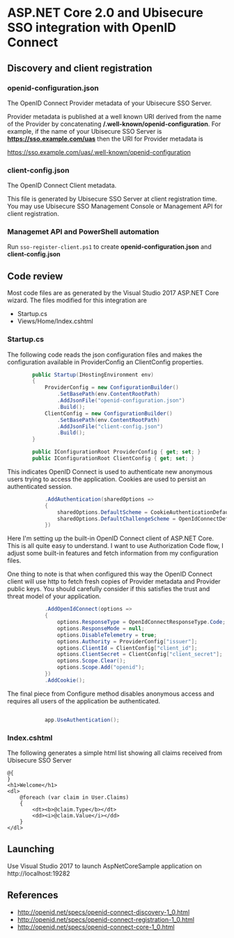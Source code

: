# ASP.NET Core 2.0 and Ubisecure SSO integration with OpenID Connect

## Discovery and client registration

### openid-configuration.json

The OpenID Connect Provider metadata of your Ubisecure SSO Server. 

Provider metadata is published at a well known URI derived from the name of the Provider by concatenating **/.well-known/openid-configuration**. For example, if the name of your Ubisecure SSO Server is **https://sso.example.com/uas** then the URI for Provider metadata is

https://sso.example.com/uas/.well-known/openid-configuration

### client-config.json

The OpenID Connect Client metadata. 

This file is generated by Ubisecure SSO Server at client registration time. You may use Ubisecure SSO Management Console or Management API for client registration.

### Managemet API and PowerShell automation

Run `sso-register-client.ps1` to create **openid-configuration.json** and **client-config.json**

## Code review

Most code files are as generated by the Visual Studio 2017 ASP.NET Core wizard. The files modified for this integration are

* Startup.cs
* Views/Home/Index.cshtml

### Startup.cs

The following code reads the json configuration files and makes the configuration available in ProviderConfig an ClientConfig properties.

```c#
        public Startup(IHostingEnvironment env)
        {
            ProviderConfig = new ConfigurationBuilder()
                .SetBasePath(env.ContentRootPath)
                .AddJsonFile("openid-configuration.json")
                .Build();
            ClientConfig = new ConfigurationBuilder()
                .SetBasePath(env.ContentRootPath)
                .AddJsonFile("client-config.json")
                .Build();
        }

        public IConfigurationRoot ProviderConfig { get; set; }
        public IConfigurationRoot ClientConfig { get; set; }
```

This indicates OpenID Connect is used to authenticate new anonymous users trying to access the application. Cookies are used to persist an authenticated session.

```c#
            .AddAuthentication(sharedOptions =>
            {
                sharedOptions.DefaultScheme = CookieAuthenticationDefaults.AuthenticationScheme;
                sharedOptions.DefaultChallengeScheme = OpenIdConnectDefaults.AuthenticationScheme;
            })
```

Here I'm setting up the built-in OpenID Connect client of ASP.NET Core. This is all quite easy to understand. I want to use Authorization Code flow, I adjust some built-in features and fetch information from my configuration files.

One thing to note is that when configured this way the OpenID Connect client will use http to fetch fresh copies of Provider metadata and Provider public keys. You should carefully consider if this satisfies the trust and threat model of your application.

```c#
            .AddOpenIdConnect(options =>
            {
                options.ResponseType = OpenIdConnectResponseType.Code;
                options.ResponseMode = null;
                options.DisableTelemetry = true;
                options.Authority = ProviderConfig["issuer"];
                options.ClientId = ClientConfig["client_id"];
                options.ClientSecret = ClientConfig["client_secret"];
                options.Scope.Clear();
                options.Scope.Add("openid");
            })
            .AddCookie(); 

```

The final piece from Configure method disables anonymous access and requires all users of the application be authenticated.

```c#

            app.UseAuthentication();

```

### Index.cshtml

The following generates a simple html list showing all claims received from Ubisecure SSO Server

```cshtml
@{
}
<h1>Welcome</h1>
<dl>
    @foreach (var claim in User.Claims)
    {
        <dt><b>@claim.Type</b></dt>
        <dd><i>@claim.Value</i></dd>
    }
</dl>
```

## Launching

Use Visual Studio 2017 to launch AspNetCoreSample application on http://localhost:19282

## References

* http://openid.net/specs/openid-connect-discovery-1_0.html
* http://openid.net/specs/openid-connect-registration-1_0.html
* http://openid.net/specs/openid-connect-core-1_0.html
